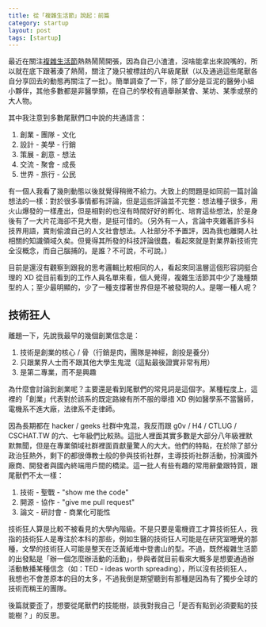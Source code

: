 ```yaml
---
title: 從「複雜生活節」說起：前篇
category: startup
layout: post
tags: [startup]
---
```

最近在關注[複雜生活節](https://www.facebook.com/events/775561049247562/775587872578213/)熱熱鬧鬧開張，因為自己小渣渣，沒啥能拿出來說嘴的，所以就在底下跟著湊了熱鬧，關注了幾只被標註的八年級尾獸（以及通過這些尾獸各自分享回去的動態再關注了一批）。簡單調查了一下，除了部分是豆泥的醫勞小組小夥伴，其他多數都是非醫學類，在自己的學校有過舉辦某會、某坊、某季或祭的大人物。

其中我注意到多數尾獸們口中說的共通語言：

1. 創業 - 團隊 - 文化 
2. 設計 - 美學 - 行銷
3. 策展 - 創意 - 想法
4. 交流 - 聚會 - 成長 
5. 世界 - 旅行 - 公民

有一個人我看了幾則動態以後就覺得稍微不給力。大致上的問題是如同前一篇討論想法的一樣：對於很多事情都有評論，但是這些評論並不完整：想法種子很多，用火山爆發的一樣產出，但是相對的也沒有時間好好的孵化、培育這些想法，於是身後有了一大片花海卻不見大樹，是挺可惜的。（另外有一人，言論中夾雜著許多科技界用語，實則偷渡自己的人文社會想法。人社部分不予置評，因為我也離開人社相關的知識領域久矣。但覺得其所發的科技評論很蠢，看起來就是對業界新技術完全沒概念，而自己腦捕的。是誰？不可說，不可說。）

目前是還沒有觀察到跟我的思考邏輯比較相同的人，看起來同溫層這個形容詞挺合理的 XD 從目前看到的工作人員名單來看，個人覺得，複雜生活節其中少了幾種類型的人；至少最明顯的，少了一種支撐著世界但是不被發現的人。是哪一種人呢？

## 技術狂人
離題一下，先說我最早的幾個創業信念是：

1. 技術是創業的核心 / 骨（行銷是肉，團隊是神經，創投是養分）
2. 只跟業界人士而不跟其他大學生鬼混（這點最後證實非常有用）
3. 是第二專業，而不是興趣

為什麼會討論到創業呢？主要還是看到尾獸們的常見詞是這個字。某種程度上，這裡的「創業」代表對於該系的既定路線有所不服的舉措 XD 例如醫學系不當醫師，電機系不進大廠，法律系不走律師。

因為長期都在 hacker / geeks 社群中鬼混，我反而跟 g0v / H4 / CTLUG / CSCHAT.TW 的六、七年級們比較熟。這批人裡面其實多數是大部分八年級裡默默無聞，但是在專業領域社群裡面貢獻量驚人的大大。他們的特點，在於除了部分政治狂熱外，剩下的都很傳教士般的參與技術社群，主導技術社群活動，扮演國外廠商、開發者與國內終端用戶間的橋梁。這一批人有些有趣的常用辭彙跟特質，跟尾獸們不太一樣：

1. 技術 - 聖戰 - "show me the code"
2. 開源 - 協作 - "give me pull request"
3. 論文 - 研討會 - 商業化可能性

技術狂人算是比較不被看見的大學內階級。不是只要是電機資工才算技術狂人，我指的技術狂人是專注於本科的那些，例如生醫的技術狂人可能是在研究室睡覺的那種，文學的技術狂人可能是整天在泛黃紙堆中登書山的型。不過，既然複雜生活節的出發點是「辦一個怎麼辦活動的活動」，參與者就目前看來大概多是想要通過辦活動散播某種信念（如：TED - ideas worth spreading），所以沒有技術狂人，我想也不會差原本的目的太多，不過我倒是期望聽到有那種是因為有了獨步全球的技術而稱王的團隊。

後篇就要歪了，想要從尾獸們的技能樹，談我對我自己「是否有點到必須要點的技能樹？」的反思。

